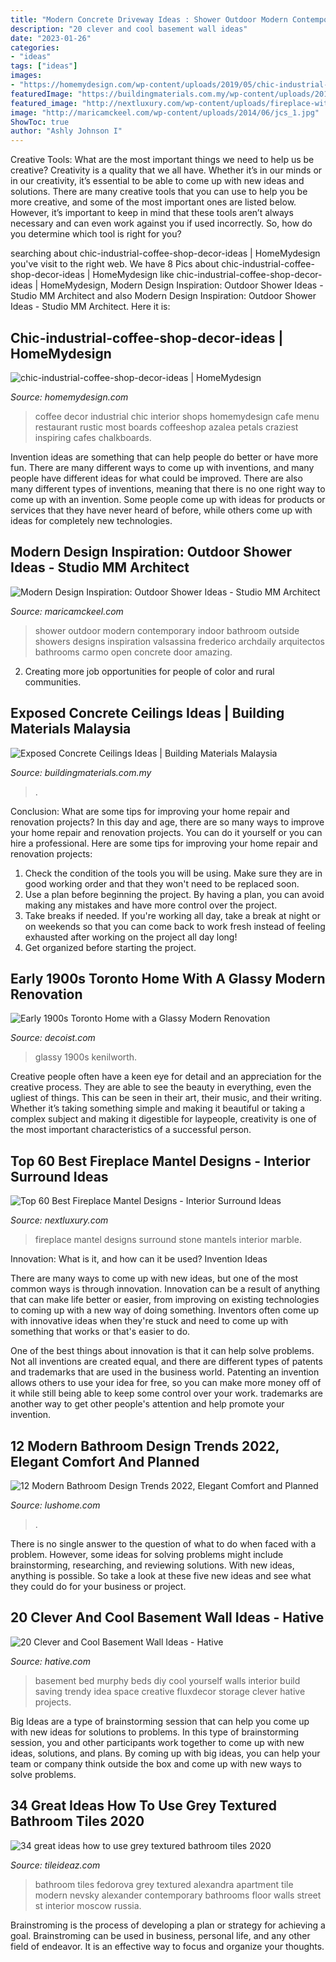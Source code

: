 ```yaml
---
title: "Modern Concrete Driveway Ideas : Shower Outdoor Modern Contemporary Indoor Bathroom Outside Showers Designs Inspiration Valsassina Frederico Archdaily Arquitectos Bathrooms Carmo Open Concrete Door Amazing"
description: "20 clever and cool basement wall ideas"
date: "2023-01-26"
categories:
- "ideas"
tags: ["ideas"]
images:
- "https://homemydesign.com/wp-content/uploads/2019/05/chic-industrial-coffee-shop-decor-ideas.jpg"
featuredImage: "https://buildingmaterials.com.my/wp-content/uploads/2016/01/concrete-ceiling-3.jpg"
featured_image: "http://nextluxury.com/wp-content/uploads/fireplace-with-mantel-ideas.jpg"
image: "http://maricamckeel.com/wp-content/uploads/2014/06/jcs_1.jpg"
ShowToc: true
author: "Ashly Johnson I"
---
```



Creative Tools: What are the most important things we need to help us be creative?
Creativity is a quality that we all have. Whether it’s in our minds or in our creativity, it’s essential to be able to come up with new ideas and solutions. There are many creative tools that you can use to help you be more creative, and some of the most important ones are listed below. However, it’s important to keep in mind that these tools aren’t always necessary and can even work against you if used incorrectly. So, how do you determine which tool is right for you?

	

		
searching about chic-industrial-coffee-shop-decor-ideas | HomeMydesign you've visit to the right web. We have 8 Pics about chic-industrial-coffee-shop-decor-ideas | HomeMydesign like chic-industrial-coffee-shop-decor-ideas | HomeMydesign, Modern Design Inspiration: Outdoor Shower Ideas - Studio MM Architect and also Modern Design Inspiration: Outdoor Shower Ideas - Studio MM Architect. Here it is:
		
    
## Chic-industrial-coffee-shop-decor-ideas | HomeMydesign

<img loading=lazy src="https://homemydesign.com/wp-content/uploads/2019/05/chic-industrial-coffee-shop-decor-ideas.jpg" onerror="this.onerror=null;this.src='https://tse3.mm.bing.net/th?id=OIP.UbGFDmkg_Vb9zXvzAxoqmgHaLG&amp;pid=15.1';" alt="chic-industrial-coffee-shop-decor-ideas | HomeMydesign">

_Source: homemydesign.com_

>coffee decor industrial chic interior shops homemydesign cafe menu restaurant rustic most boards coffeeshop azalea petals craziest inspiring cafes chalkboards. 

	

Invention ideas are something that can help people do better or have more fun. There are many different ways to come up with inventions, and many people have different ideas for what could be improved. There are also many different types of inventions, meaning that there is no one right way to come up with an invention. Some people come up with ideas for products or services that they have never heard of before, while others come up with ideas for completely new technologies.

    
## Modern Design Inspiration: Outdoor Shower Ideas - Studio MM Architect

<img loading=lazy src="http://maricamckeel.com/wp-content/uploads/2014/06/jcs_1.jpg" onerror="this.onerror=null;this.src='https://tse2.mm.bing.net/th?id=OIP.N42_E-NNRbrdSgwYz7lJnQHaLJ&amp;pid=15.1';" alt="Modern Design Inspiration: Outdoor Shower Ideas - Studio MM Architect">

_Source: maricamckeel.com_

>shower outdoor modern contemporary indoor bathroom outside showers designs inspiration valsassina frederico archdaily arquitectos bathrooms carmo open concrete door amazing. 

	

2. Creating more job opportunities for people of color and rural communities. 

    
## Exposed Concrete Ceilings Ideas | Building Materials Malaysia

<img loading=lazy src="https://buildingmaterials.com.my/wp-content/uploads/2016/01/concrete-ceiling-3.jpg" onerror="this.onerror=null;this.src='https://tse1.mm.bing.net/th?id=OIP.pGD7EXHcHpSdNUFlHQTDMgHaE8&amp;pid=15.1';" alt="Exposed Concrete Ceilings Ideas | Building Materials Malaysia">

_Source: buildingmaterials.com.my_

>. 

	

Conclusion: What are some tips for improving your home repair and renovation projects?
In this day and age, there are so many ways to improve your home repair and renovation projects. You can do it yourself or you can hire a professional. Here are some tips for improving your home repair and renovation projects: 
1. Check the condition of the tools you will be using. Make sure they are in good working order and that they won't need to be replaced soon. 
2. Use a plan before beginning the project. By having a plan, you can avoid making any mistakes and have more control over the project. 
3. Take breaks if needed. If you're working all day, take a break at night or on weekends so that you can come back to work fresh instead of feeling exhausted after working on the project all day long! 
4. Get organized before starting the project.

    
## Early 1900s Toronto Home With A Glassy Modern Renovation

<img loading=lazy src="https://cdn.decoist.com/wp-content/uploads/2015/03/Street-facade-of-the-old-Toronto-home.jpg" onerror="this.onerror=null;this.src='https://tse1.mm.bing.net/th?id=OIP.0ifDJgkgXmByjOvOdo0VnwHaJ2&amp;pid=15.1';" alt="Early 1900s Toronto Home with a Glassy Modern Renovation">

_Source: decoist.com_

>glassy 1900s kenilworth. 

	

Creative people often have a keen eye for detail and an appreciation for the creative process. They are able to see the beauty in everything, even the ugliest of things. This can be seen in their art, their music, and their writing. Whether it’s taking something simple and making it beautiful or taking a complex subject and making it digestible for laypeople, creativity is one of the most important characteristics of a successful person.

    
## Top 60 Best Fireplace Mantel Designs - Interior Surround Ideas

<img loading=lazy src="http://nextluxury.com/wp-content/uploads/fireplace-with-mantel-ideas.jpg" onerror="this.onerror=null;this.src='https://tse3.mm.bing.net/th?id=OIP.c1vba52nRvOmXMDAWUtquAHaLH&amp;pid=15.1';" alt="Top 60 Best Fireplace Mantel Designs - Interior Surround Ideas">

_Source: nextluxury.com_

>fireplace mantel designs surround stone mantels interior marble. 

	

Innovation: What is it, and how can it be used?
Invention Ideas

There are many ways to come up with new ideas, but one of the most common ways is through innovation. Innovation can be a result of anything that can make life better or easier, from improving on existing technologies to coming up with a new way of doing something. Inventors often come up with innovative ideas when they're stuck and need to come up with something that works or that's easier to do.

One of the best things about innovation is that it can help solve problems. Not all inventions are created equal, and there are different types of patents and trademarks that are used in the business world. Patenting an invention allows others to use your idea for free, so you can make more money off of it while still being able to keep some control over your work. trademarks are another way to get other people's attention and help promote your invention.

    
## 12 Modern Bathroom Design Trends 2022, Elegant Comfort And Planned

<img loading=lazy src="https://www.lushome.com/wp-content/uploads/2021/07/modern-bathroom-design-ideas-2.jpg" onerror="this.onerror=null;this.src='https://tse3.mm.bing.net/th?id=OIP.oUtElTjqowqJ3FphO2yg4QAAAA&amp;pid=15.1';" alt="12 Modern Bathroom Design Trends 2022, Elegant Comfort and Planned">

_Source: lushome.com_

>. 

	

There is no single answer to the question of what to do when faced with a problem. However, some ideas for solving problems might include brainstorming, researching, and reviewing solutions. With new ideas, anything is possible. So take a look at these five new ideas and see what they could do for your business or project.

    
## 20 Clever And Cool Basement Wall Ideas - Hative

<img loading=lazy src="https://hative.com/wp-content/uploads/2014/05/basement-wall-ideas/18-creative-wall-idea.jpg" onerror="this.onerror=null;this.src='https://tse3.mm.bing.net/th?id=OIP._GiJSWBUK9Qs7CE_OrB2hQHaLH&amp;pid=15.1';" alt="20 Clever and Cool Basement Wall Ideas - Hative">

_Source: hative.com_

>basement bed murphy beds diy cool yourself walls interior build saving trendy idea space creative fluxdecor storage clever hative projects. 

	

Big Ideas are a type of brainstorming session that can help you come up with new ideas for solutions to problems. In this type of brainstorming session, you and other participants work together to come up with new ideas, solutions, and plans. By coming up with big ideas, you can help your team or company think outside the box and come up with new ways to solve problems.

    
## 34 Great Ideas How To Use Grey Textured Bathroom Tiles 2020

<img loading=lazy src="https://www.tileideaz.com/wp-content/uploads/2015/08/072.jpg" onerror="this.onerror=null;this.src='https://tse4.mm.bing.net/th?id=OIP.Vgm6zZ7vNHeBULaUD7895gHaJ5&amp;pid=15.1';" alt="34 great ideas how to use grey textured bathroom tiles 2020">

_Source: tileideaz.com_

>bathroom tiles fedorova grey textured alexandra apartment tile modern nevsky alexander contemporary bathrooms floor walls street st interior moscow russia. 

	

Brainstroming is the process of developing a plan or strategy for achieving a goal. Brainstroming can be used in business, personal life, and any other field of endeavor. It is an effective way to focus and organize your thoughts.

